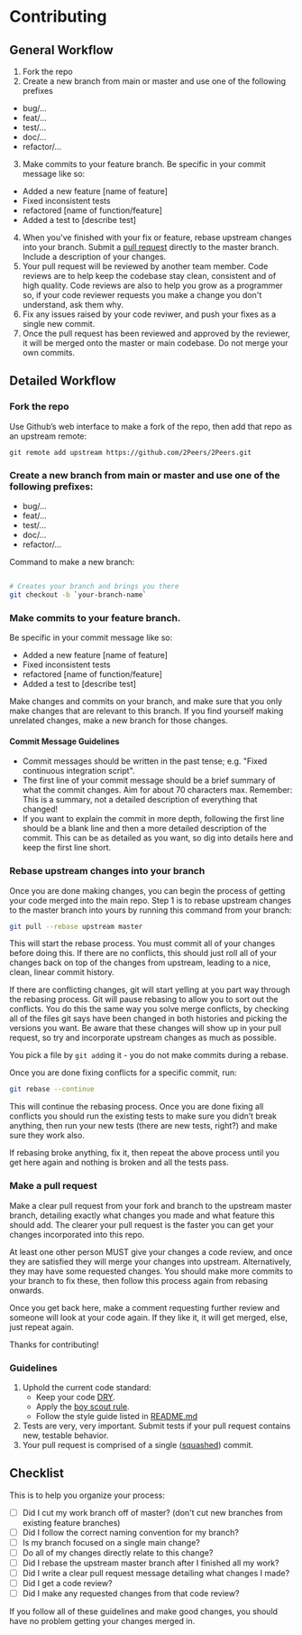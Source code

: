 # Contributing

## General Workflow

1. Fork the repo
2. Create a new branch from main or master and use one of the following prefixes
  - bug/...
  - feat/...
  - test/...
  - doc/...
  - refactor/...
3. Make commits to your feature branch. Be specific in your commit message like so:
  - Added a new feature [name of feature]
  - Fixed inconsistent tests
  - refactored [name of function/feature]
  - Added a test to [describe test]
4. When you've finished with your fix or feature, rebase upstream changes into your branch. Submit a [pull request][] directly to the master branch. Include a description of your changes.
5. Your pull request will be reviewed by another team member. Code reviews are to help keep the codebase stay clean, consistent and of high quality. Code reviews are also to help you grow as a programmer so, if your code reviewer requests you make a change you don't understand, ask them why.
6. Fix any issues raised by your code reviwer, and push your fixes as a single new commit.
7. Once the pull request has been reviewed and approved by the reviewer, it will be merged onto the master or main codebase. Do not merge your own commits.

## Detailed Workflow

### Fork the repo

Use Github’s web interface to make a fork of the repo, then add that repo as an upstream remote:

```
git remote add upstream https://github.com/2Peers/2Peers.git
```

### Create a new branch from main or master and use one of the following prefixes:

  - bug/...
  - feat/...
  - test/...
  - doc/...
  - refactor/...

Command to make a new branch:

``` bash

# Creates your branch and brings you there
git checkout -b `your-branch-name`
```

### Make commits to your feature branch. 

Be specific in your commit message like so:
  - Added a new feature [name of feature]
  - Fixed inconsistent tests
  - refactored [name of function/feature]
  - Added a test to [describe test]

Make changes and commits on your branch, and make sure that you
only make changes that are relevant to this branch. If you find
yourself making unrelated changes, make a new branch for those
changes.

#### Commit Message Guidelines

- Commit messages should be written in the past tense; e.g. "Fixed continuous
  integration script".
- The first line of your commit message should be a brief summary of what the
  commit changes. Aim for about 70 characters max. Remember: This is a summary,
  not a detailed description of everything that changed!
- If you want to explain the commit in more depth, following the first line should
  be a blank line and then a more detailed description of the commit. This can be
  as detailed as you want, so dig into details here and keep the first line short.

### Rebase upstream changes into your branch

Once you are done making changes, you can begin the process of getting
your code merged into the main repo. Step 1 is to rebase upstream
changes to the master branch into yours by running this command
from your branch:

```bash
git pull --rebase upstream master
```

This will start the rebase process. You must commit all of your changes
before doing this. If there are no conflicts, this should just roll all
of your changes back on top of the changes from upstream, leading to a
nice, clean, linear commit history.

If there are conflicting changes, git will start yelling at you part way
through the rebasing process. Git will pause rebasing to allow you to sort
out the conflicts. You do this the same way you solve merge conflicts,
by checking all of the files git says have been changed in both histories
and picking the versions you want. Be aware that these changes will show
up in your pull request, so try and incorporate upstream changes as much
as possible.

You pick a file by `git add`ing it - you do not make commits during a
rebase.

Once you are done fixing conflicts for a specific commit, run:

```bash
git rebase --continue
```

This will continue the rebasing process. Once you are done fixing all
conflicts you should run the existing tests to make sure you didn’t break
anything, then run your new tests (there are new tests, right?) and
make sure they work also.

If rebasing broke anything, fix it, then repeat the above process until
you get here again and nothing is broken and all the tests pass.

### Make a pull request

Make a clear pull request from your fork and branch to the upstream master
branch, detailing exactly what changes you made and what feature this
should add. The clearer your pull request is the faster you can get
your changes incorporated into this repo.

At least one other person MUST give your changes a code review, and once
they are satisfied they will merge your changes into upstream. Alternatively,
they may have some requested changes. You should make more commits to your
branch to fix these, then follow this process again from rebasing onwards.

Once you get back here, make a comment requesting further review and
someone will look at your code again. If they like it, it will get merged,
else, just repeat again.

Thanks for contributing!

### Guidelines

1. Uphold the current code standard:
    - Keep your code [DRY][].
    - Apply the [boy scout rule][].
    - Follow the style guide listed in [README.md](README.md)
1. Tests are very, very important. Submit tests if your pull request contains
   new, testable behavior.
1. Your pull request is comprised of a single ([squashed][]) commit.

## Checklist

This is to help you organize your process:

- [ ] Did I cut my work branch off of master? (don't cut new branches from existing feature branches)
- [ ] Did I follow the correct naming convention for my branch?
- [ ] Is my branch focused on a single main change?
- [ ] Do all of my changes directly relate to this change?
- [ ] Did I rebase the upstream master branch after I finished all my
  work?
- [ ] Did I write a clear pull request message detailing what changes I made?
- [ ] Did I get a code review?
- [ ] Did I make any requested changes from that code review?

If you follow all of these guidelines and make good changes, you should have
no problem getting your changes merged in.

<!-- Links -->
[pull request]: https://help.github.com/articles/using-pull-requests/
[DRY]: http://en.wikipedia.org/wiki/Don%27t_repeat_yourself
[boy scout rule]: https://www.oreilly.com/library/view/97-things-every/9780596809515/ch08.html
[squashed]: http://gitready.com/advanced/2009/02/10/squashing-commits-with-rebase.html
